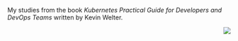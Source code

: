 My studies from the book *Kubernetes Practical Guide for Developers and DevOps Teams* written by Kevin Welter.

<div align="right">
    <img src="https://github.com/user-attachments/assets/d40657b0-09a8-43a2-a44c-eb09d7cbef94"/>
</div>
